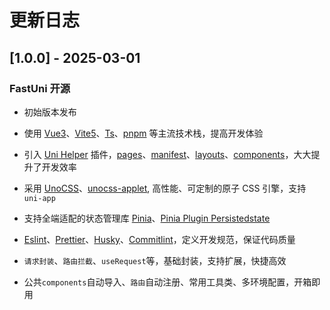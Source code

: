 # 更新日志

## [1.0.0] - 2025-03-01
### FastUni 开源
- 初始版本发布
- 使用 [Vue3](https://cn.vuejs.org)、[Vite5](https://vite.dev)、[Ts](https://www.typescriptlang.org/docs/)、[pnpm](https://pnpm.io) 等主流技术栈，提高开发体验

- 引入 [Uni Helper](https://uni-helper.js.org) 插件，[pages](https://uni-helper.js.org/vite-plugin-uni-pages)、[manifest](https://uni-helper.js.org/vite-plugin-uni-manifest)、[layouts](https://uni-helper.js.org/vite-plugin-uni-layouts)、[components](https://uni-helper.js.org/vite-plugin-uni-components)，大大提升了开发效率

- 采用 [UnoCSS](https://unocss.dev)、[unocss-applet](https://github.com/unocss-applet/unocss-applet/), 高性能、可定制的原子 CSS 引擎，支持 `uni-app`

- 支持全端适配的状态管理库 [Pinia](https://pinia.vuejs.org/zh/)、[Pinia Plugin Persistedstate](https://prazdevs.github.io/pinia-plugin-persistedstate/zh/)

- [Eslint](https://zh-hans.eslint.org/docs/latest/)、[Prettier](https://prettier.io/docs/en/)、[Husky](https://typicode.github.io/husky/)、[Commitlint](https://commitlint.js.org/)，定义开发规范，保证代码质量

- `请求封装`、`路由拦截`、`useRequest`等，基础封装，支持扩展，快捷高效

- 公共`components`自动导入、`路由`自动注册、常用工具类、多环境配置，开箱即用